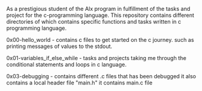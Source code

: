 As a prestigious student of the Alx program in fulfillment of the tasks and project for the c-programming language.
This repository contains different directories of which contains specific functions and tasks written in c programming language.

0x00-hello_world - contains c files to get started on the c journey.
		   such as printing messages of values to the stdout.

0x01-variables_if_else_while - tasks and projects taking me through the conditional statements and loops
			       in c language.




0x03-debugging - contains different .c files that has been debugged
		 it also contains a local header file "main.h"
		 it contains main.c file 

